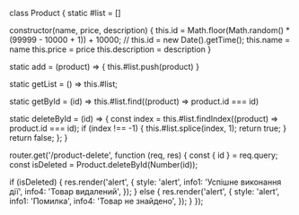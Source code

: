 class Product {
  static #list = [] 

  constructor(name, price, description) {
    this.id = Math.floor(Math.random() * (99999 - 10000 + 1)) + 10000;
    // this.id = new Date().getTime();
    this.name = name
    this.price = price
    this.description = description
  }

  static add = (product) => {
    this.#list.push(product)
  }
  
  static getList = () => this.#list;
  
  static getById = (id) =>
  this.#list.find((product) => product.id === id)
  
  static deleteById = (id) => {
    const index = this.#list.findIndex((product) => product.id === id);
    if (index !== -1) {
      this.#list.splice(index, 1); 
      return true; 
    }
    return false; 
  };
}

router.get('/product-delete', function (req, res) {
  const { id } = req.query;
  const isDeleted = Product.deleteById(Number(id));
  
  if (isDeleted) {
    res.render('alert', {
      style: 'alert',
      info1: 'Успішне виконання дії',
      info4: 'Товар видалений',
    });
  } else {
    res.render('alert', {
      style: 'alert',
      info1: 'Помилка',
      info4: 'Товар не знайдено',
    });
  }
});
